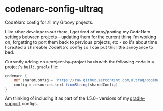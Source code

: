 
codenarc-config-ultraq
======================

CodeNarc config for all my Groovy projects.

Like other developers out there, I got tired of copy/pasting my CodeNarc
settings between projects - updating them for the current thing I'm working on,
forgetting to port them back to previous projects, etc - so it's about time I
created a shareable CodeNarc config so I can put this little annoyance to bed.

Currently adding on a project-by-project basis with the following code in a
project's `build.gradle` file:

```groovy
codenarc {
	def sharedConfig = 'https://raw.githubusercontent.com/ultraq/codenarc-config-ultraq/master/codenarc.groovy'.toURL().text
	config = resources.text.fromString(sharedConfig)
}
```

Am thinking of including it as part of the 1.5.0+ versions of my [gradle-support](https://github.com/ultraq/gradle-support)
configs.
